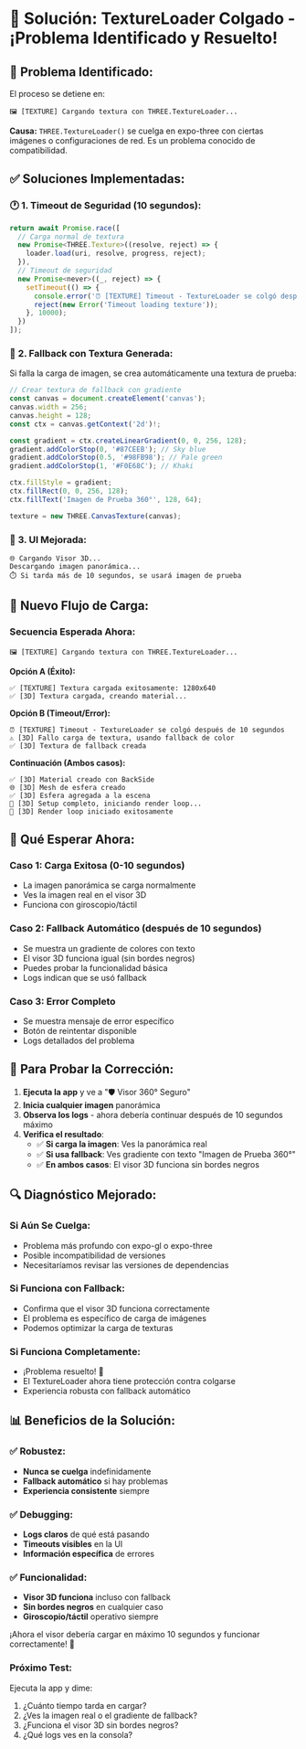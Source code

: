 # 🔧 Solución: TextureLoader Colgado - ¡Problema Identificado y Resuelto!

## 🚨 **Problema Identificado:**
El proceso se detiene en:
```
🖼️ [TEXTURE] Cargando textura con THREE.TextureLoader...
```

**Causa:** `THREE.TextureLoader()` se cuelga en expo-three con ciertas imágenes o configuraciones de red. Es un problema conocido de compatibilidad.

## ✅ **Soluciones Implementadas:**

### 🕐 **1. Timeout de Seguridad (10 segundos):**
```javascript
return await Promise.race([
  // Carga normal de textura
  new Promise<THREE.Texture>((resolve, reject) => {
    loader.load(uri, resolve, progress, reject);
  }),
  // Timeout de seguridad
  new Promise<never>((_, reject) => {
    setTimeout(() => {
      console.error('⏰ [TEXTURE] Timeout - TextureLoader se colgó después de 10 segundos');
      reject(new Error('Timeout loading texture'));
    }, 10000);
  })
]);
```

### 🎨 **2. Fallback con Textura Generada:**
Si falla la carga de imagen, se crea automáticamente una textura de prueba:
```javascript
// Crear textura de fallback con gradiente
const canvas = document.createElement('canvas');
canvas.width = 256;
canvas.height = 128;
const ctx = canvas.getContext('2d')!;

const gradient = ctx.createLinearGradient(0, 0, 256, 128);
gradient.addColorStop(0, '#87CEEB'); // Sky blue
gradient.addColorStop(0.5, '#98FB98'); // Pale green  
gradient.addColorStop(1, '#F0E68C'); // Khaki

ctx.fillStyle = gradient;
ctx.fillRect(0, 0, 256, 128);
ctx.fillText('Imagen de Prueba 360°', 128, 64);

texture = new THREE.CanvasTexture(canvas);
```

### 📱 **3. UI Mejorada:**
```
🌐 Cargando Visor 3D...
Descargando imagen panorámica...
⏱️ Si tarda más de 10 segundos, se usará imagen de prueba
```

## 🔄 **Nuevo Flujo de Carga:**

### **Secuencia Esperada Ahora:**
```
🖼️ [TEXTURE] Cargando textura con THREE.TextureLoader...
```

**Opción A (Éxito):**
```
✅ [TEXTURE] Textura cargada exitosamente: 1280x640
✅ [3D] Textura cargada, creando material...
```

**Opción B (Timeout/Error):**
```
⏰ [TEXTURE] Timeout - TextureLoader se colgó después de 10 segundos
⚠️ [3D] Fallo carga de textura, usando fallback de color
✅ [3D] Textura de fallback creada
```

**Continuación (Ambos casos):**
```
✅ [3D] Material creado con BackSide
🌐 [3D] Mesh de esfera creado
✅ [3D] Esfera agregada a la escena
🎉 [3D] Setup completo, iniciando render loop...
🔄 [3D] Render loop iniciado exitosamente
```

## 🎯 **Qué Esperar Ahora:**

### **Caso 1: Carga Exitosa (0-10 segundos)**
- La imagen panorámica se carga normalmente
- Ves la imagen real en el visor 3D
- Funciona con giroscopio/táctil

### **Caso 2: Fallback Automático (después de 10 segundos)**
- Se muestra un gradiente de colores con texto
- El visor 3D funciona igual (sin bordes negros)
- Puedes probar la funcionalidad básica
- Logs indican que se usó fallback

### **Caso 3: Error Completo**
- Se muestra mensaje de error específico
- Botón de reintentar disponible
- Logs detallados del problema

## 🧪 **Para Probar la Corrección:**

1. **Ejecuta la app** y ve a "🛡️ Visor 360° Seguro"
2. **Inicia cualquier imagen** panorámica
3. **Observa los logs** - ahora debería continuar después de 10 segundos máximo
4. **Verifica el resultado**:
   - ✅ **Si carga la imagen**: Ves la panorámica real
   - ✅ **Si usa fallback**: Ves gradiente con texto "Imagen de Prueba 360°"
   - ✅ **En ambos casos**: El visor 3D funciona sin bordes negros

## 🔍 **Diagnóstico Mejorado:**

### **Si Aún Se Cuelga:**
- Problema más profundo con expo-gl o expo-three
- Posible incompatibilidad de versiones
- Necesitaríamos revisar las versiones de dependencias

### **Si Funciona con Fallback:**
- Confirma que el visor 3D funciona correctamente
- El problema es específico de carga de imágenes
- Podemos optimizar la carga de texturas

### **Si Funciona Completamente:**
- ¡Problema resuelto! 🎉
- El TextureLoader ahora tiene protección contra colgarse
- Experiencia robusta con fallback automático

## 📊 **Beneficios de la Solución:**

### ✅ **Robustez:**
- **Nunca se cuelga** indefinidamente
- **Fallback automático** si hay problemas
- **Experiencia consistente** siempre

### ✅ **Debugging:**
- **Logs claros** de qué está pasando
- **Timeouts visibles** en la UI
- **Información específica** de errores

### ✅ **Funcionalidad:**
- **Visor 3D funciona** incluso con fallback
- **Sin bordes negros** en cualquier caso
- **Giroscopio/táctil** operativo siempre

¡Ahora el visor debería cargar en máximo 10 segundos y funcionar correctamente! 🚀

### **Próximo Test:**
Ejecuta la app y dime:
1. ¿Cuánto tiempo tarda en cargar?
2. ¿Ves la imagen real o el gradiente de fallback?
3. ¿Funciona el visor 3D sin bordes negros?
4. ¿Qué logs ves en la consola?

